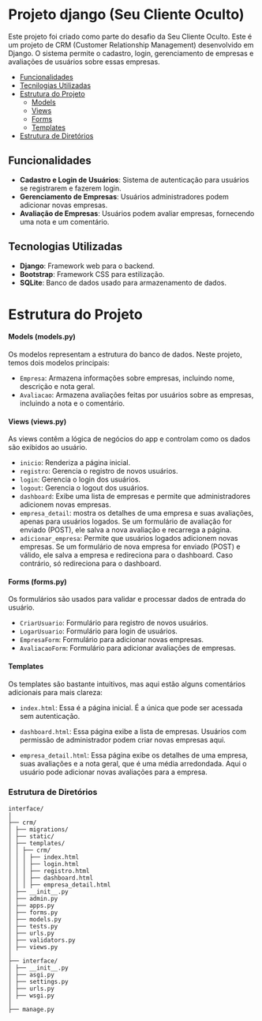 # Projeto django (Seu Cliente Oculto)

Este projeto foi criado como parte do desafio da Seu Cliente Oculto.
Este é um projeto de CRM (Customer Relationship Management) desenvolvido em Django. O sistema permite o cadastro, login, gerenciamento de empresas e avaliações de usuários sobre essas empresas.

 - [Funcionalidades](#Funcionalidades)
 - [Tecnilogias Utilizadas](#Tecnologias-Utilizadas)
 - [Estrutura do Projeto](#Estrutura-do-Projeto)
    - [Models](#Models)
    - [Views](#Views)
    - [Forms](#Forms)
    - [Templates](#Templates)
 - [Estrutura de Diretórios](#Estrutura-de-Diretórios)

## Funcionalidades

- **Cadastro e Login de Usuários**: Sistema de autenticação para usuários se registrarem e fazerem login.
- **Gerenciamento de Empresas**: Usuários administradores podem adicionar novas empresas.
- **Avaliação de Empresas**: Usuários podem avaliar empresas, fornecendo uma nota e um comentário.

## Tecnologias Utilizadas

- **Django**: Framework web para o backend.
- **Bootstrap**: Framework CSS para estilização.
- **SQLite**: Banco de dados usado para armazenamento de dados.

# Estrutura do Projeto

#### Models (models.py)

Os modelos representam a estrutura do banco de dados. Neste projeto, temos dois modelos principais:

- `Empresa`: Armazena informações sobre empresas, incluindo nome, descrição e nota geral.
- `Avaliacao`: Armazena avaliações feitas por usuários sobre as empresas, incluindo a nota e o comentário.

#### Views (views.py)

As views contêm a lógica de negócios do app e controlam como os dados são exibidos ao usuário.

- `inicio`: Renderiza a página inicial.
- `registro`: Gerencia o registro de novos usuários.
- `login`: Gerencia o login dos usuários.
- `logout`: Gerencia o logout dos usuários.
- `dashboard`: Exibe uma lista de empresas e permite que administradores adicionem novas empresas.
- `empresa_detail`: mostra os detalhes de uma empresa e suas avaliações, apenas para usuários logados. Se um formulário de avaliação for enviado (POST), ele salva a nova avaliação e recarrega a página.
- `adicionar_empresa`: Permite que usuários logados adicionem novas empresas. Se um formulário de nova empresa for enviado (POST) e válido, ele salva a empresa e redireciona para o dashboard. Caso contrário, só redireciona para o dashboard.

#### Forms (forms.py)

Os formulários são usados para validar e processar dados de entrada do usuário.

- `CriarUsuario`: Formulário para registro de novos usuários.
- `LogarUsuario`: Formulário para login de usuários.
- `EmpresaForm`: Formulário para adicionar novas empresas.
- `AvaliacaoForm`: Formulário para adicionar avaliações de empresas.

#### Templates

Os templates são bastante intuitivos, mas aqui estão alguns comentários adicionais para mais clareza:

- `index.html`: Essa é a página inicial. É a única que pode ser acessada sem autenticação.

- `dashboard.html`: Essa página exibe a lista de empresas. Usuários com permissão de administrador podem criar novas empresas aqui.

- `empresa_detail.html`: Essa página exibe os detalhes de uma empresa, suas avaliações e a nota geral, que é uma média arredondada. Aqui o usuário pode adicionar novas avaliações para a empresa.

### Estrutura de Diretórios

```
interface/
│
├── crm/
│ ├── migrations/
│ ├── static/
│ ├── templates/
│ │ ├── crm/
│ │ │ ├── index.html
│ │ │ ├── login.html
│ │ │ ├── registro.html
│ │ │ ├── dashboard.html
│ │ │ ├── empresa_detail.html
│ ├── __init__.py
│ ├── admin.py
│ ├── apps.py
│ ├── forms.py
│ ├── models.py
│ ├── tests.py
│ ├── urls.py
│ ├── validators.py
│ ├── views.py
│
├── interface/
│ ├── __init__.py
│ ├── asgi.py
│ ├── settings.py
│ ├── urls.py
│ ├── wsgi.py
│
├── manage.py
```
